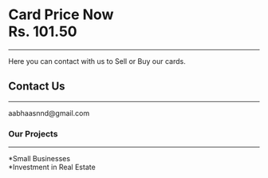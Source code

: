 <html>
<head>
</head>

<body>


<h1> Card Price Now <br/> Rs. 101.50 </h1>
<hr/>
<p> Here you can contact with us to Sell or Buy our cards.</p>
<h2> Contact Us </h2>
<hr/>
<p1>aabhaasnnd@gmail.com</p1>
<h3>Our Projects</h3>
<hr/>
<p1>*Small Businesses <br/>*Investment in Real Estate</p1>

 </body>

</html>
